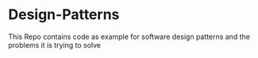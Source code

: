 # Design-Patterns
This Repo contains code as example for software design patterns and the problems it is trying to solve
